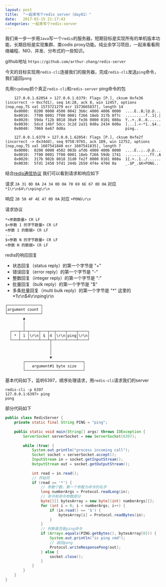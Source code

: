 ```yaml
---
layout: post
title:  "一起来写个redis server（day01）"
date:   2017-03-15 21:17:43
categories: 一起来写个redis-server
---
```




我们来一步一步用`Java`写一个`redis`的服务器，短期目标是实现所有的单机版本功能，长期目标是实现集群、类codis proxy功能。纯业余学习项目，一起来看看网络编程、NIO、并发、分布式的一些知识。

github地址 `https://github.com/arthur-zhang/redis-server`

今天的目标实现用`redis-cli`连接我们的服务器，完成`redis-cli`发送`ping`命令，我们返回`pong`


先用`tcpdump`抓个真正`redis-cli`和`redis-server` ping命令的包

```
    127.0.0.1.62054 > 127.0.0.1.6379: Flags [P.], cksum 0xfe36 (incorrect -> 0xcfd1), seq 14:28, ack 8, win 12457, options [nop,nop,TS val 1573721279 ecr 1573665837], length 14
	0x0000:  0200 0000 4500 0042 3b6c 4000 4006 0000  ....E..B;l@.@...
	0x0010:  7f00 0001 7f00 0001 f266 18eb 317b 8f7c  .........f..1{.|
	0x0020:  59da f12b 8018 30a9 fe36 0000 0101 080a  Y..+..0..6......
	0x0030:  5dcd 14bf 5dcc 3c2d 2a31 0d0a 2434 0d0a  ]...].<-*1..$4..
	0x0040:  7069 6e67 0d0a                           ping..

    127.0.0.1.6379 > 127.0.0.1.62054: Flags [P.], cksum 0xfe2f (incorrect -> 0x34dd), seq 9758:9765, ack 189, win 12752, options [nop,nop,TS val 1607541840 ecr 1607541835], length 7
	0x0000:  0200 0000 4502 003b afd6 4000 4006 0000  ....E..;..@.@...
	0x0010:  7f00 0001 7f00 0001 18eb f266 59db 1741  ...........fY..A
	0x0020:  317b 902b 8018 31d0 fe2f 0000 0101 080a  1{.+..1../......
	0x0030:  5fd1 2450 5fd1 244b 2b50 4f4e 470d 0a    _.$P_.$K+PONG..
```

结合[redis通信协议](https://redis.io/topics/protocol) 我们可以看到请求和响应如下

请求
`2A 31 0D 0A 24 34 0D 0A 70 69 6E 67 0D 0A` 对应 `*1\r\n$4\r\nping\r\n`

响应
`2B 50 4F 4E 47 0D 0A` 对应 `+PONG\r\n`

请求协议
```
*<参数数量> CR LF
$<参数 1 的字节数量> CR LF
<参数 1 的数据> CR LF
...
$<参数 N 的字节数量> CR LF
<参数 N 的数据> CR LF

```
redis的响应回复

- 状态回复（status reply）的第一个字节是 "+"
- 错误回复（error reply）的第一个字节是 "-"
- 整数回复（integer reply）的第一个字节是 ":"
- 批量回复（bulk reply）的第一个字节是 "$"
- 多条批量回复（multi bulk reply）的第一个字节是 "*"
这里的 *1\r\n$4\r\nping\r\n
```
┌───────────────┐
│argument count │
└───────────────┘
        ▲
        │
        │
  ┌───┬─┴─┬────┬───┬──┬────┬────┬────┐
  │ * │ 1 │\r\n│ $ │4 │\r\n│ping│\r\n│
  └───┴───┴────┴───┴┬─┴────┴────┴────┘
                    │
                    │
                    │
                    ▼
        ┌──────────────────────────┐
        │   argument#1 byte size   │
        └──────────────────────────┘
```

基本代码如下，监听6397，顺序处理请求，用`redis-cli`请求我们的server

```
redis-cli -p 6397
127.0.0.1:6397> ping
pong
```
部分代码如下

```java
public class RedisServer {
    private static final String PING = "ping";
    
    public static void main(String[] args) throws IOException {
        ServerSocket serverSocket = new ServerSocket(6397);
        
        while (true) {
            System.out.println("process incoming call");
            Socket socket = serverSocket.accept();
            InputStream in = socket.getInputStream();
            OutputStream out = socket.getOutputStream();
            
            int read = in.read();
            // 开始符
            if (read == '*') {
                // 参数个数，第一个参数为命令的名字
                long numberArgs = Protocol.readLong(in);
                // 命令和命令参数部分
                byte[][] bytesArray = new byte[(int) numberArgs][];
                for (int i = 0; i < numberArgs; i++) {
                    if (in.read() == '$') {
                        bytesArray[i] = Protocol.readBytes(in);
                    }
                }
                // 判断是否是ping命令
                if (Arrays.equals(PING.getBytes(), bytesArray[0])) {
                    System.out.println("is ping cmd");
                    // 返回pong
                    Protocol.writeResponsePong(out);
                } else {
                    socket.close();
                }
            }
        }
    }
}
```




